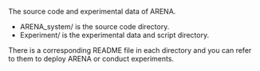 The source code and experimental data of ARENA.

* ARENA_system/ is the source code directory.
* Experiment/ is the experimental data and script directory.

There is a corresponding README file in each directory and you can refer to them to deploy ARENA or conduct experiments.